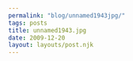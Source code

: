 ```yaml
---
permalink: "blog/unnamed1943jpg/"
tags: posts
title: unnamed1943.jpg
date: 2009-12-20
layout: layouts/post.njk
---
```


